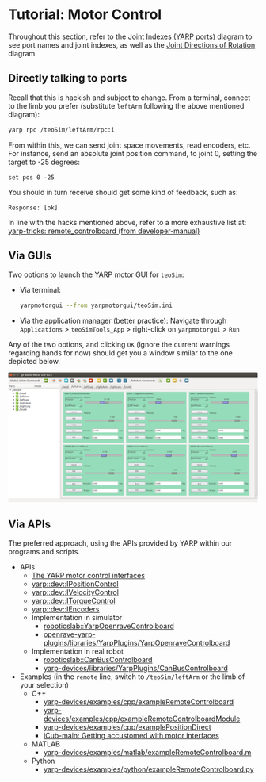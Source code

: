 # Tutorial: Motor Control

Throughout this section, refer to the [Joint Indexes (YARP ports)](diagrams.html#joint-indexes)  diagram to see port names and joint indexes, as well as the [Joint Directions of Rotation](diagrams.html#joint-directions-of-rotation) diagram.

## Directly talking to ports

Recall that this is hackish and subject to change. From a terminal, connect to the limb you prefer (substitute `leftArm` following the above mentioned diagram):

```bash
yarp rpc /teoSim/leftArm/rpc:i
```

From within this, we can send joint space movements, read encoders, etc. For instance, send an absolute joint position command, to joint 0, setting the target to -25 degrees:

```text
set pos 0 -25
```

You should in turn receive should get some kind of feedback, such as:

```text
Response: [ok]
```

In line with the hacks mentioned above, refer to a more exhaustive list at: [yarp-tricks: remote_controlboard (from developer-manual)](https://robots.uc3m.es/developer-manual/appendix/yarp-tricks.html#remotecontrolboard)

## Via GUIs

Two options to launch the YARP motor GUI for `teoSim`:

- Via terminal:

  ```bash
  yarpmotorgui --from yarpmotorgui/teoSim.ini
  ```

- Via the application manager (better practice): Navigate through `Applications` > `teoSimTools_App` > right-click on `yarpmotorgui` > `Run`

Any of the two options, and clicking `OK` (ignore the current warnings regarding hands for now) should get you a window similar to the one depicted below.

![yarpmotorgui](../fig/teo-yarpmotorgui.png)

## Via APIs

The preferred approach, using the APIs provided by YARP within our programs and scripts.

- APIs
  - [The YARP motor control interfaces](https://www.yarp.it/yarp_motor_control.html)
  - [yarp::dev::IPositionControl](https://www.yarp.it/classyarp_1_1dev_1_1IPositionControl.html)
  - [yarp::dev::IVelocityControl](https://www.yarp.it/classyarp_1_1dev_1_1IVelocityControl.html)
  - [yarp::dev::ITorqueControl](https://www.yarp.it/classyarp_1_1dev_1_1ITorqueControl.html)
  - [yarp::dev::IEncoders](https://www.yarp.it/classyarp_1_1dev_1_1IEncoders.html)
  - Implementation in simulator
    - [roboticslab::YarpOpenraveControlboard](https://robots.uc3m.es/openrave-yarp-plugins/classroboticslab_1_1YarpOpenraveControlboard.html)
    - [openrave-yarp-plugins/libraries/YarpPlugins/YarpOpenraveControlboard](https://github.com/roboticslab-uc3m/openrave-yarp-plugins/tree/master/libraries/YarpPlugins/YarpOpenraveControlboard)
  - Implementation in real robot
    - [roboticslab::CanBusControlboard](https://robots.uc3m.es/yarp-devices/classroboticslab_1_1CanBusControlboard.html)
    - [yarp-devices/libraries/YarpPlugins/CanBusControlboard](https://github.com/roboticslab-uc3m/yarp-devices/tree/master/libraries/YarpPlugins/CanBusControlboard)
- Examples (in the `remote` line, switch to `/teoSim/leftArm` or the limb of your selection)
  - C++
    - [yarp-devices/examples/cpp/exampleRemoteControlboard](https://github.com/roboticslab-uc3m/yarp-devices/tree/master/examples/cpp/exampleRemoteControlboard)
    - [yarp-devices/examples/cpp/exampleRemoteControlboardModule](https://github.com/roboticslab-uc3m/yarp-devices/tree/master/examples/cpp/exampleRemoteControlboardModule)
    - [yarp-devices/examples/cpp/examplePositionDirect](https://github.com/roboticslab-uc3m/yarp-devices/tree/master/examples/cpp/examplePositionDirect)
    - [iCub-main: Getting accustomed with motor interfaces](https://robotology.github.io/robotology-documentation/doc/html/icub_motor_control_tutorial.html)
  - MATLAB
    - [yarp-devices/examples/matlab/exampleRemoteControlboard.m](https://github.com/roboticslab-uc3m/yarp-devices/blob/master/examples/matlab/exampleRemoteControlboard.m)
  - Python
    - [yarp-devices/examples/python/exampleRemoteControlboard.py](https://github.com/roboticslab-uc3m/yarp-devices/blob/master/examples/python/exampleRemoteControlboard.py)
